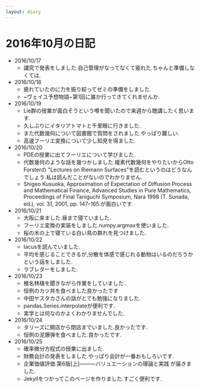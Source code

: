 ```yaml
---
layout: diary
---
```


# 2016年10月の日記
- 2016/10/17
  - 講究で発表をしました.自己管理がなってなくて疲れた.ちゃんと準備しなくては.
- 2016/10/18
  - 疲れていたのに力を振り絞ってゼミの準備をしました.
  - ~ヴェイユ予想物語~第1回に誰か行ってきてくれませんか.
- 2016/10/19
  - Lie群の授業が面白そうという噂を聞いたので来週から聴講したく思います.
  - 久しぶりにイタリアトマトと千里眼に行きました.
  - また代数幾何について図書館で質問をされました.やっぱり難しい.
  - 高速フーリエ変換について少し知見を得ました.
- 2016/10/20
  - PDEの授業に出てフーリエについて学びました.
  - 代数幾何のような話を幾つかしました.複素代数幾何をやりたいからOtto Forsterの "Lectures on Riemann Surfaces"を読むというのはどうなんでしょう.私は読んだことがないのでわかりません.
  - Shigeo Kusuoka, Approximation of Expectation of Diffusion Process and Mathematical Finance, Advanced Studies in Pure Mathematics, Proceedings of Final Taniguchi Symposium, Nara 1998 (T. Sunada, ed.), vol. 31, 2001, pp. 147–165.が面白いです.
- 2016/10/21
  - 大阪に来ました.昼まで寝ていました.
  - フーリエ変換の実装をしました.numpy.argmaxを使いました.
  - 桜の木の上で寝ている白い鳥の群れを見つけました.
- 2016/10/22
  - Iacusを読んでいました.
  - 平均を感じることできるが,分散を体感で感じれる動物はいるのだろうかという話をしました.
  - ラブレターをしました.
- 2016/10/23
  - 椎名林檎を聞きながら作業をしていました..
  - 恒例のカツ丼を食べました良かったです
  - 中田ヤスタカさんの話がとても勉強になりました.
  - pandas.Series.interpolateが便利です.
  - 実学とは何なのかよくわかりませんでした.
- 2016/10/24
  - タリーズに開店から閉店までいました.良かったです.
  - 恒例の泥爆弾を食べました.良かったです.
- 2016/10/25
  - 確率微分方程式の授業に出ました.
  - 財務会計の発表をしました.やっぱり会計が一番おもしろいです.
  - 企業価値評価 第6版[上]―――バリュエーションの理論と実践 が届きました.
  - Jekyllをつかってこのページを作りました.すごく便利です.
